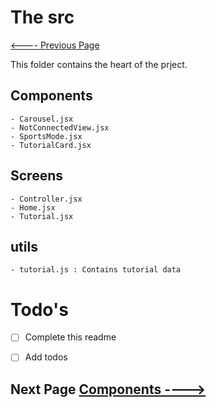 # The src 
[<---- Previous Page](../README.md)


This folder contains the heart of the prject.

## Components
    - Carousel.jsx
    - NotConnectedView.jsx
    - SportsMode.jsx
    - TutorialCard.jsx
## Screens
    - Controller.jsx
    - Home.jsx
    - Tutorial.jsx
## utils
    - tutorial.js : Contains tutorial data

# Todo's
- [ ] Complete this readme
- [ ] Add todos



## Next Page [Components ---->](./Components/README.md)